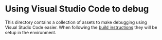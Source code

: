 # Using Visual Studio Code to debug

This directory contains a collection of assets to make debugging using Visual Studio Code easier.
When following the [build instructions](../../docs/building.md) they will be setup in the environment.
